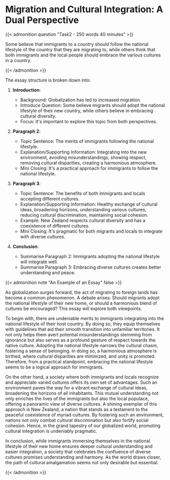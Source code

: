 # Migration and Cultural Integration: A Dual Perspective


{{< admonition question "Task2 - 250 words 40 minutes" >}}

Some believe that immigrants to a country should follow the national lifestyle of the country that they are migrating to, while others think that both immigrants and the local people should embrace the various cultures in a country.

{{< /admonition >}}

The essay structure is broken down into:

1. **Introduction**:

   - Background: Globalization has led to increased migration.
   - Introduce Question: Some believe migrants should adopt the national lifestyle of their new country, while others believe in embracing cultural diversity.
   - Focus: It's important to explore this topic from both perspectives.

2. **Paragraph 2**:

   - Topic Sentence: The merits of immigrants following the national lifestyle.
   - Explanation/Supporting Information: Integrating into the new environment, avoiding misunderstandings, showing respect, removing cultural disparities, creating a harmonious atmosphere.
   - Mini Closing: It's a practical approach for immigrants to follow the national lifestyle.

3. **Paragraph 3**:

   - Topic Sentence: The benefits of both immigrants and locals accepting different cultures.
   - Explanation/Supporting Information: Healthy exchange of cultural ideas, broadening horizons, understanding various cultures, reducing cultural discrimination, maintaining social cohesion.
   - Example: New Zealand respects cultural diversity and has a coexistence of different cultures.
   - Mini Closing: It's pragmatic for both migrants and locals to integrate with diverse cultures.

4. **Conclusion**:

   - Summarise Paragraph 2: Immigrants adopting the national lifestyle will integrate well.
   - Summarise Paragraph 3: Embracing diverse cultures creates better understanding and peace.


{{< admonition note "An Example of an Essay" false >}}

As globalization surges forward, the act of migrating to foreign lands has become a common phenomenon. A debate arises: Should migrants adopt the national lifestyle of their new home, or should a harmonious blend of cultures be encouraged? This essay will explore both viewpoints.

To begin with, there are undeniable merits to immigrants integrating into the national lifestyle of their host country. By doing so, they equip themselves with guidelines that aid their smooth transition into unfamiliar territories. It not only helps them avert potential misunderstandings stemming from ignorance but also serves as a profound gesture of respect towards the native culture. Adopting the national lifestyle narrows the cultural chasm, fostering a sense of belonging. In doing so, a harmonious atmosphere is birthed, where cultural disparities are minimized, and unity is promoted. Therefore, from a practical standpoint, embracing the national lifestyle seems to be a logical approach for immigrants.

On the other hand, a society where both immigrants and locals recognize and appreciate varied cultures offers its own set of advantages. Such an environment paves the way for a vibrant exchange of cultural ideas, broadening the horizons of all inhabitants. This mutual understanding not only enriches the lives of the immigrants but also the local populace, offering a panoramic view of diverse cultures. A shining exemplar of this approach is New Zealand, a nation that stands as a testament to the peaceful coexistence of myriad cultures. By fostering such an environment, nations not only combat cultural discrimination but also fortify social cohesion. Hence, in the grand tapestry of our globalized world, promoting cultural integration is undeniably pragmatic.

In conclusion, while immigrants immersing themselves in the national lifestyle of their new home ensures deeper cultural understanding and easier integration, a society that celebrates the confluence of diverse cultures promises understanding and harmony. As the world draws closer, the path of cultural amalgamation seems not only desirable but essential.

{{< /admonition >}}
